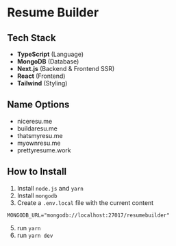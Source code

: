 # Resume Builder

## Tech Stack

-  **TypeScript** (Language)
-  **MongoDB** (Database)
-  **Next.js** (Backend & Frontend SSR)
-  **React** (Frontend)
-  **Tailwind** (Styling)

## Name Options

-  niceresu.me
-  buildaresu.me
-  thatsmyresu.me
-  myownresu.me
-  prettyresume.work

## How to Install

1. Install `node.js` and `yarn`
2. Install `mongodb`
3. Create a `.env.local` file with the current content

```
MONGODB_URL="mongodb://localhost:27017/resumebuilder"
```

5. run `yarn`
6. run `yarn dev`
